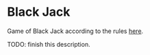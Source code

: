 # Black Jack

Game of Black Jack according to the rules [here](http://lmgtfy.com/?q=black+jack+rules).

TODO: finish this description.
